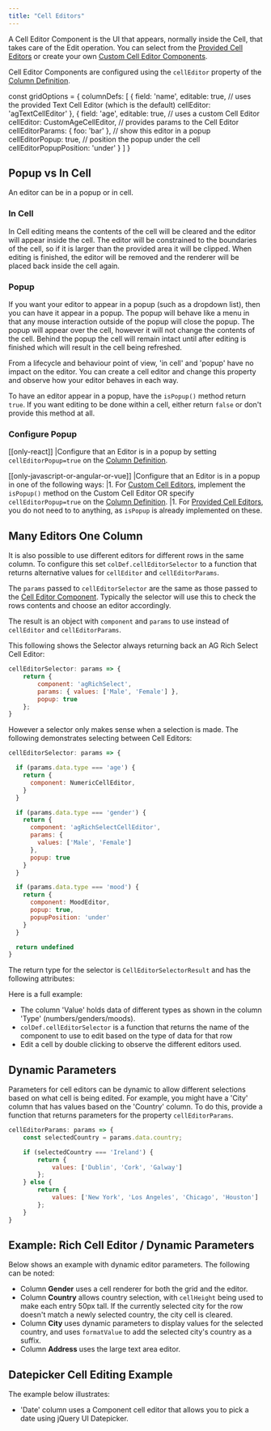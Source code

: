 ```yaml
---
title: "Cell Editors"
---
```


A Cell Editor Component is the UI that appears, normally inside the Cell, that takes care of the Edit operation. You can select from the [Provided Cell Editors](/provided-cell-editors/) or create your own [Custom Cell Editor Components](/component-cell-editor/).

Cell Editor Components are configured using the `cellEditor` property of the [Column Definition](/column-definitions/).

<snippet>
const gridOptions = {
    columnDefs: [
        { 
            field: 'name', 
            editable: true, 
            // uses the provided Text Cell Editor (which is the default)
            cellEditor: 'agTextCellEditor' 
        },
        { 
            field: 'age', 
            editable: true, 
            // uses a custom Cell Editor
            cellEditor: CustomAgeCellEditor,
            // provides params to the Cell Editor
            cellEditorParams: {
                foo: 'bar'
            },
            // show this editor in a popup
            cellEditorPopup: true,
            // position the popup under the cell
            cellEditorPopupPosition: 'under'
        }
    ]
}
</snippet>

## Popup vs In Cell

An editor can be in a popup or in cell.

### In Cell

In Cell editing means the contents of the cell will be cleared and the editor will appear inside the cell. The editor will be constrained to the boundaries of the cell, so if it is larger than the provided area it will be clipped. When editing is finished, the editor will be removed and the renderer will be placed back inside the cell again.

### Popup

If you want your editor to appear in a popup (such as a dropdown list), then you can have it appear in a popup. The popup will behave like a menu in that any mouse interaction outside of the popup will close the popup. The popup will appear over the cell, however it will not change the contents of the cell. Behind the popup the cell will remain intact until after editing is finished which will result in the cell being refreshed.

From a lifecycle and behaviour point of view, 'in cell' and 'popup' have no impact on the editor. You can create a cell editor and change this property and observe how your editor behaves in each way.

To have an editor appear in a popup, have the `isPopup()` method return `true`. If you want editing to be done within a cell, either return `false` or don't provide this method at all.

### Configure Popup

[[only-react]]
|Configure that an Editor is in a popup by setting `cellEditorPopup=true` on the [Column Definition](/column-definitions/).

[[only-javascript-or-angular-or-vue]]
|Configure that an Editor is in a popup in one of the following ways:
|1. For [Custom Cell Editors](/component-cell-editor/), implement the `isPopup()` method on the Custom Cell Editor OR specify `cellEditorPopup=true` on the [Column Definition](/column-definitions/).
|1. For [Provided Cell Editors](/provided-cell-editors/), you do not need to to anything, as `isPopup` is already implemented on these.



## Many Editors One Column

It is also possible to use different editors for different rows in the same column. To configure this set `colDef.cellEditorSelector` to a function that returns alternative values for `cellEditor` and `cellEditorParams`.

The `params` passed to `cellEditorSelector` are the same as those passed to the [Cell Editor Component](/component-cell-editor/). Typically the selector will use this to check the rows contents and choose an editor accordingly.

The result is an object with `component` and `params` to use instead of `cellEditor` and `cellEditorParams`.

This following shows the Selector always returning back an AG Rich Select Cell Editor:

```js
cellEditorSelector: params => {
    return {
        component: 'agRichSelect',
        params: { values: ['Male', 'Female'] },
        popup: true
    };
}
```

However a selector only makes sense when a selection is made. The following demonstrates selecting between Cell Editors:

```js
cellEditorSelector: params => {

  if (params.data.type === 'age') {
    return {
      component: NumericCellEditor,
    }
  }

  if (params.data.type === 'gender') {
    return {
      component: 'agRichSelectCellEditor',
      params: {
        values: ['Male', 'Female']
      },
      popup: true
    }
  }

  if (params.data.type === 'mood') {
    return {
      component: MoodEditor,
      popup: true,
      popupPosition: 'under'
    }
  }

  return undefined
}
```

The return type for the selector is `CellEditorSelectorResult` and has the following attributes:

<interface-documentation interfaceName='CellEditorSelectorResult' config='{"description":""}'></interface-documentation>

Here is a full example:

- The column 'Value' holds data of different types as shown in the column 'Type' (numbers/genders/moods).
- `colDef.cellEditorSelector` is a function that returns the name of the component to use to edit based on the type of data for that row
- Edit a cell by double clicking to observe the different editors used. 

<grid-example title='Dynamic Editor Component' name='dynamic-editor-component' type='mixed' options='{ "enterprise": true, "modules": ["clientside", "menu", "columnpanel", "richselect"], "exampleHeight": 450, "includeNgFormsModule" : true }'></grid-example>

## Dynamic Parameters

Parameters for cell editors can be dynamic to allow different selections based on what cell is being edited. For example, you might have a 'City' column that has values based on the 'Country' column. To do this, provide a function that returns parameters for the property `cellEditorParams`.

```js
cellEditorParams: params => {
    const selectedCountry = params.data.country;

    if (selectedCountry === 'Ireland') {
        return {
            values: ['Dublin', 'Cork', 'Galway']
        };
    } else {
        return {
            values: ['New York', 'Los Angeles', 'Chicago', 'Houston']
        };
    }
}
```

## Example: Rich Cell Editor / Dynamic Parameters

Below shows an example with dynamic editor parameters. The following can be noted:

- Column **Gender** uses a cell renderer for both the grid and the editor.
- Column **Country** allows country selection, with `cellHeight` being used to make each entry 50px tall. If the currently selected city for the row doesn't match a newly selected country, the city cell is cleared.
- Column **City** uses dynamic parameters to display values for the selected country, and uses `formatValue` to add the selected city's country as a suffix.
- Column **Address** uses the large text area editor.

<grid-example title='Dynamic Parameters' name='dynamic-parameters' type='generated' options='{ "enterprise": true, "modules": ["clientside", "richselect", "menu", "columnpanel"], "exampleHeight": 520 }'></grid-example>


## Datepicker Cell Editing Example

The example below illustrates:

- 'Date' column uses a Component cell editor that allows you to pick a date using jQuery UI Datepicker.

<grid-example title='Datepicker Cell Editing' name='datepicker-cell-editing' type='generated' options='{ "enterprise": true, "modules": ["clientside", "menu", "columnpanel"], "extras": ["jquery", "jqueryui", "bootstrap"] }'></grid-example>
